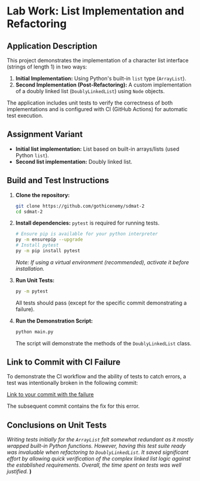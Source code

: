 # Lab Work: List Implementation and Refactoring

## Application Description

This project demonstrates the implementation of a character list interface (strings of length 1) in two ways:

1.  **Initial Implementation:** Using Python's built-in `list` type (`ArrayList`).
2.  **Second Implementation (Post-Refactoring):** A custom implementation of a doubly linked list (`DoublyLinkedList`) using `Node` objects.

The application includes unit tests to verify the correctness of both implementations and is configured with CI (GitHub Actions) for automatic test execution.

## Assignment Variant

* **Initial list implementation:** List based on built-in arrays/lists (used Python `list`).
* **Second list implementation:** Doubly linked list.

## Build and Test Instructions

1.  **Clone the repository:**
    ```bash
    git clone https://github.com/gothicenemy/sdmat-2
    cd sdmat-2
    ```

2.  **Install dependencies:**
    `pytest` is required for running tests.
    ```bash
    # Ensure pip is available for your python interpreter
    py -m ensurepip --upgrade
    # Install pytest
    py -m pip install pytest
    ```
    *Note: If using a virtual environment (recommended), activate it before installation.*

3.  **Run Unit Tests:**
    ```bash
    py -m pytest
    ```
    All tests should pass (except for the specific commit demonstrating a failure).

4.  **Run the Demonstration Script:**
    ```bash
    python main.py
    ```
    The script will demonstrate the methods of the `DoublyLinkedList` class.

## Link to Commit with CI Failure

To demonstrate the CI workflow and the ability of tests to catch errors, a test was intentionally broken in the following commit:

[Link to your commit with the failure](https://github.com/gothicenemy/sdmat-2/commit/b47b5f78d28644b132a03a4ea4a0681b7f0e4746)

The subsequent commit contains the fix for this error.

## Conclusions on Unit Tests
*Writing tests initially for the `ArrayList` felt somewhat redundant as it mostly wrapped built-in Python functions. However, having this test suite ready was invaluable when refactoring to `DoublyLinkedList`. It saved significant effort by allowing quick verification of the complex linked list logic against the established requirements. Overall, the time spent on tests was well justified.*
**)**

